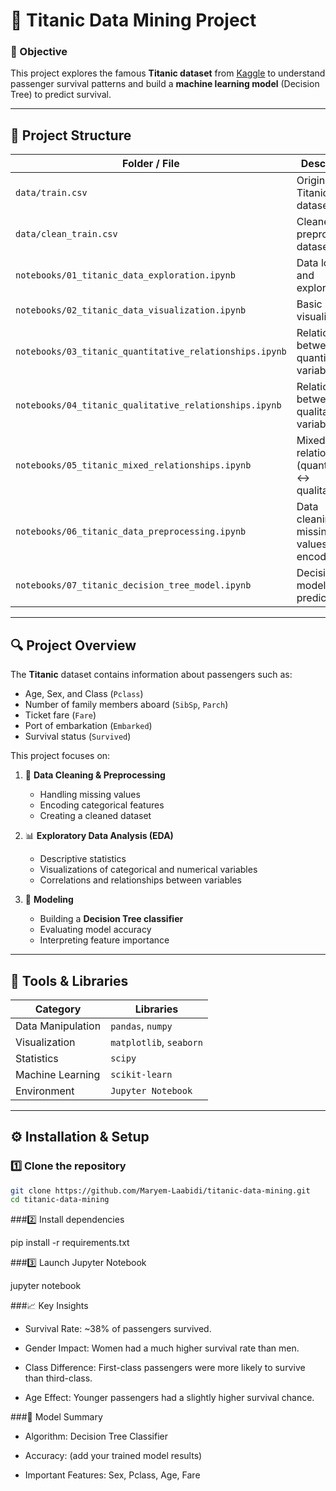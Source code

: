 # 🚢 Titanic Data Mining Project

### 🎯 Objective
This project explores the famous **Titanic dataset** from [Kaggle](https://www.kaggle.com/c/titanic) to understand passenger survival patterns and build a **machine learning model** (Decision Tree) to predict survival.

---

## 📂 Project Structure

| Folder / File                                           | Description                                      |
| ------------------------------------------------------- | ------------------------------------------------ |
| `data/train.csv`                                        | Original Titanic dataset                         |
| `data/clean_train.csv`                                  | Cleaned and preprocessed dataset                 |
| `notebooks/01_titanic_data_exploration.ipynb`           | Data loading and exploration                     |
| `notebooks/02_titanic_data_visualization.ipynb`         | Basic visualizations                             |
| `notebooks/03_titanic_quantitative_relationships.ipynb` | Relationships between quantitative variables     |
| `notebooks/04_titanic_qualitative_relationships.ipynb`  | Relationships between qualitative variables      |
| `notebooks/05_titanic_mixed_relationships.ipynb`        | Mixed relationships (quantitative ↔ qualitative) |
| `notebooks/06_titanic_data_preprocessing.ipynb`         | Data cleaning, missing values, encoding          |
| `notebooks/07_titanic_decision_tree_model.ipynb`        | Decision Tree model and prediction               |


---

## 🔍 Project Overview

The **Titanic** dataset contains information about passengers such as:
- Age, Sex, and Class (`Pclass`)
- Number of family members aboard (`SibSp`, `Parch`)
- Ticket fare (`Fare`)
- Port of embarkation (`Embarked`)
- Survival status (`Survived`)

This project focuses on:
1. 🧹 **Data Cleaning & Preprocessing**  
   - Handling missing values  
   - Encoding categorical features  
   - Creating a cleaned dataset  

2. 📊 **Exploratory Data Analysis (EDA)**  
   - Descriptive statistics  
   - Visualizations of categorical and numerical variables  
   - Correlations and relationships between variables  

3. 🌲 **Modeling**  
   - Building a **Decision Tree classifier**  
   - Evaluating model accuracy  
   - Interpreting feature importance  

---

## 🧰 Tools & Libraries

| Category | Libraries |
|-----------|------------|
| Data Manipulation | `pandas`, `numpy` |
| Visualization | `matplotlib`, `seaborn` |
| Statistics | `scipy` |
| Machine Learning | `scikit-learn` |
| Environment | `Jupyter Notebook` |

---

## ⚙️ Installation & Setup

### 1️⃣ Clone the repository
```bash
git clone https://github.com/Maryem-Laabidi/titanic-data-mining.git
cd titanic-data-mining
``` 

###2️⃣ Install dependencies

pip install -r requirements.txt

###3️⃣ Launch Jupyter Notebook

jupyter notebook

###📈 Key Insights

- Survival Rate: ~38% of passengers survived.

- Gender Impact: Women had a much higher survival rate than men.

- Class Difference: First-class passengers were more likely to survive than third-class.

- Age Effect: Younger passengers had a slightly higher survival chance.

###🤖 Model Summary

- Algorithm: Decision Tree Classifier

- Accuracy: (add your trained model results)

- Important Features: Sex, Pclass, Age, Fare



